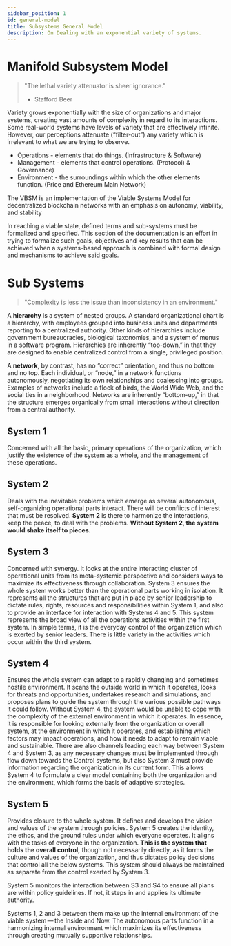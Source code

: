 ```yaml
---
sidebar_position: 1
id: general-model
title: Subsystems General Model
description: On Dealing with an exponential variety of systems.
---
```


# Manifold Subsystem Model

> "The lethal variety attenuator is sheer ignorance."
>
> -   Stafford Beer

Variety grows exponentially with the size of organizations and major systems, creating vast amounts of complexity in regard to its interactions. Some real-world systems have levels of variety that are effectively infinite. However, our perceptions attenuate (“filter-out”) any variety which is irrelevant to what we are trying to observe.

-   Operations - elements that do things. (Infrastructure & Software)
-   Management - elements that control operations. (Protocol) & Governance)
-   Environment - the surroundings within which the other elements function. (Price and Ethereum Main Network)

The VBSM is an implementation of the Viable Systems Model for decentralized blockchain networks with an emphasis on autonomy, viability, and stability

In reaching a viable state, defined terms and sub-systems must be formalized and specified. This section of the documentation is an effort in trying to formalize such goals, objectives and key results that can be achieved when a systems-based approach is combined with formal design and mechanisms to achieve said goals.

# Sub Systems

> "Complexity is less the issue than inconsistency in an environment."


A **hierarchy** is a system of nested groups. A standard organizational chart is a hierarchy, with employees grouped into business units and departments reporting to a centralized authority. Other kinds of hierarchies include government bureaucracies, biological taxonomies, and a system of menus in a software program. Hierarchies are inherently “top-down,” in that they are designed to enable centralized control from a single, privileged position.

A **network**, by contrast, has no “correct” orientation, and thus no bottom and no top. Each individual, or “node,” in a network functions autonomously, negotiating its own relationships and coalescing into groups. Examples of networks include a flock of birds, the World Wide Web, and the social ties in a neighborhood. Networks are inherently “bottom-up,” in that the structure emerges organically from small interactions without direction from a central authority.


## System 1

Concerned with all the basic, primary operations of the organization, which justify the existence of the system as a whole, and the management of these operations.

## System 2

Deals with the inevitable problems which emerge as several autonomous, self-organizing operational parts interact. There will be conflicts of interest that must be resolved. **System 2** is there to harmonize the interactions, keep the peace, to deal with the problems. **Without System 2, the system would shake itself to pieces.**

## System 3

Concerned with synergy. It looks at the entire interacting cluster of operational units from its meta-systemic perspective and considers ways to maximize its effectiveness through collaboration. System 3 ensures the whole system works better than the operational parts working in isolation. It represents all the structures that are put in place by senior leadership to dictate rules, rights, resources and responsibilities within System 1, and also to provide an interface for interaction with Systems 4 and 5. This system represents the broad view of all the operations activities within the first system. In simple terms, it is the everyday control of the organization which is exerted by senior leaders. There is little variety in the activities which occur within the third system.

## System 4

Ensures the whole system can adapt to a rapidly changing and sometimes hostile environment. It scans the outside world in which it operates, looks for threats and opportunities, undertakes research and simulations, and proposes plans to guide the system through the various possible pathways it could follow. Without System 4, the system would be unable to cope with the complexity of the external environment in which it operates. In essence, it is responsible for looking externally from the organization or overall system, at the environment in which it operates, and establishing which factors may impact operations, and how it needs to adapt to remain viable and sustainable. There are also channels leading each way between System 4 and System 3, as any necessary changes must be implemented through flow down towards the Control systems, but also System 3 must provide information regarding the organization in its current form. This allows System 4 to formulate a clear model containing both the organization and the environment, which forms the basis of adaptive strategies.

## System 5

Provides closure to the whole system. It defines and develops the vision and values of the system through policies. System 5 creates the identity, the ethos, and the ground rules under which everyone operates. It aligns with the tasks of everyone in the organization. **This is the system that holds the overall control,** though not necessarily directly, as it forms the culture and values of the organization, and thus dictates policy decisions that control all the below systems. This system should always be maintained as separate from the control exerted by System 3.

System 5 monitors the interaction between S3 and S4 to ensure all plans are within policy guidelines. If not, it steps in and applies its ultimate authority.

Systems 1, 2 and 3 between them make up the internal environment of the viable system — the Inside and Now. The autonomous parts function in a harmonizing internal environment which maximizes its effectiveness through creating mutually supportive relationships.
